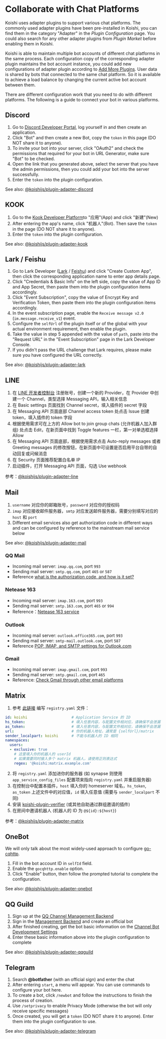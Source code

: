 # Collaborate with Chat Platforms

Koishi uses adapter plugins to support various chat platforms. The commonly used adapter plugins have been pre-installed in Koishi, you can find them in the category "Adapter" in the *Plugin Configuration* page. You could also search for any other adapter plugins from *Plugin Market* before enabling them in Koishi.

Koishi is able to maintain multiple bot accounts of different chat platforms in the same process. Each configuration copy of the corresponding adapter plugin maintains the bot account instance, you could add new configurations of adapter plugin according to [Add More Plugins](./market.md#添加更多插件). User data is shared by bots that connected to the same chat platform. So it is available to achieve a load balance by changing the current active bot account between them.

There are different configuration work that you need to do with different platforms. The following is a guide to connect your bot in various platforms.

## Discord

1. Go to [Discord Developer Portal](https://discord.com/developers/applications), log yourself in and then create an application.
2. Click "Bot" and then create a new Bot, copy the `token` in this page (DO NOT share it to anyone).
3. To invite your bot into your server, click "OAuth2" and check the permissions that required for your bot in URL Generator, make sure "Bot" to be checked.
4. Open the link that you generated above, select the server that you have the admin permissions, then you could add your bot into the server successfully.
5. Enter the `token` into the plugin configuration.

See also: [@koishijs/plugin-adapter-discord](../../plugins/adapter/discord.md)

## KOOK

1. Go to the [Kook Developer Platform](https://developer.kookapp.cn/)to "应用"(App) and click "新建"(New)
2. After entering the app's name, click "机器人"(Bot). Then save the `token` in the page (DO NOT share it to anyone).
3. Enter the `token` into the plugin configuration.

See also: [@koishijs/plugin-adapter-kook](../../plugins/adapter/kook.md)

## Lark / Feishu

1. Go to Lark Developer ([Lark](https://open.larksuite.com/app/) / [Feishu](https://open.feishu.cn/app/)) and click "Create Custom App", then click the corresponding application name to enter app details page.
2. Click "Credentials & Basic Info" on the left side, copy the value of App ID and App Secret, then paste them into the plugin configuration items accordingly.
3. Click "Event Subscription", copy the value of Encrypt Key and Verification Token, then paste them into the plugin configuration items accordingly.
4. In the event subscription page, enable the `Receive message v2.0` (`im.message.receive_v1`) event.
5. Configure the `selfUrl` of the plugin itself or of the global with your actual environment requirement, then enable the plugin.
6. Take the value in step 5 appended with the value of `path`, paste into the "Request URL" in the "Event Subscription" page in the Lark Developer Console.
7. If you didn't pass the URL challenge that Lark requires, please make sure you have configured the URL correctly.

See also: [@koishijs/plugin-adapter-lark](../../plugins/adapter/lark.md)

## LINE

1. 在 [LINE 开发者控制台](https://developers.line.biz/console/) 注册账号，创建一个新的 Provider，在 Provider 中创建一个 Channel，类型选择 Messaging API，输入相关信息
2. 在 Basic settings 页面找到 Channel secret，填入插件的 secret 字段
3. 在 Messaging API 页面底部 Channel access token 处点击 Issue 创建 token，填入插件的 token 字段
4. 根据使用需求可在上方的 Allow bot to join group chats (允许机器人加入群组) 处点击 Edit，在新页面中找到 Toggle features 一栏，第一对单选框选择 Allow
5. 在 Messaging API 页面底部，根据使用需求点击 Auto-reply messages 或者 Greeting messages 的修改按钮，在新页面中可设置是否启用平台自带的自动回复或问候消息
6. 在 Security 页面推荐配置白名单 IP
7. 启动插件，打开 Messaging API 页面，勾选 Use webhook

参考：[@koishijs/plugin-adapter-line](../../plugins/adapter/line.md)

## Mail

1. `username` 对应你的邮箱账号，`password` 对应你的授权码
2. `imap` 对应接收邮件服务器，`smtp` 对应发送邮件服务器，需要分别填写对应的 `host` 和 `port`
3. Different email services also get authorization code in different ways and can be configured by reference to the mainstream mail service below

See also: [@koishijs/plugin-adapter-mail](../../plugins/adapter/mail.md)

### QQ Mail

- Incoming mail server: `imap.qq.com`, port `993`
- Sending mail server: `smtp.qq.com`, port `465` or `587`
- Reference [what is the authorization code, and how is it set?](https://service.mail.qq.com/detail/0/75)

### Netease 163

- Incoming mail server: `imap.163.com`, port `993`
- Sending mail server: `smtp.163.com`, port `465` or `994`
- Reference：[Netease 163 service](https://mail.163.com/html/110127_imap/index.htm)

### Outlook

- Incoming mail server: `outlook.office365.com`, port `993`
- Sending mail server: `smtp-mail.outlook.com`, port `587`
- Reference [POP, IMAP, and SMTP settings for Outlook.com](https://support.microsoft.com/zh-cn/office/outlook-com-%E7%9A%84-pop-imap-%E5%92%8C-smtp-%E8%AE%BE%E7%BD%AE-d088b986-291d-42b8-9564-9c414e2aa040)

### Gmail

- Incoming mail server: `imap.gmail.com`, port `993`
- Sending mail server: `smtp.gmail.com`, port `465`
- Reference: [Check Gmail through other email platforms](https://support.google.com/mail/answer/7126229?hl=zh-Hans#zippy=%2C%E7%AC%AC-%E6%AD%A5%E6%A3%80%E6%9F%A5-imap-%E6%98%AF%E5%90%A6%E5%B7%B2%E5%90%AF%E7%94%A8%2C%E7%AC%AC-%E6%AD%A5%E5%9C%A8%E7%94%B5%E5%AD%90%E9%82%AE%E4%BB%B6%E5%AE%A2%E6%88%B7%E7%AB%AF%E4%B8%AD%E6%9B%B4%E6%94%B9-smtp-%E5%92%8C%E5%85%B6%E4%BB%96%E8%AE%BE%E7%BD%AE)

## Matrix

1. 参考 [此链接](https://spec.matrix.org/unstable/application-service-api/#registration) 编写 `registry.yaml` 文件：

```yaml
id: koishi                    # Application Service 的 ID
hs_token:                     # 填入任意内容，与配置文件相对应，请确保不会泄漏
as_token:                     # 填入任意内容，与配置文件相对应，请确保不会泄漏
url:                          # 你的机器人地址，通常是 {selfUrl}/matrix
sender_localpart: koishi      # 不能与机器人的 ID 相同
namespaces:
  users:
  - exclusive: true
    # 这里填入你的机器人的 userId
    # 如果需要同时接入多个 matrix 机器人，请使用正则表达式
    regex: '@koishi:matrix.example.com'
```

2. 将 `registry.yaml` 添加进你的服务器 (如 synapse 则使用 `app_service_config_files` 配置项来指向 `registry.yaml` 并重启服务器)
3. 在控制台中配置本插件，`host` 填入你的 homeserver 域名，`hs_token`, `as_token` 上述文件中的对应值，`id` 填入任意值 (需要与 `sender_localpart` 不同)
4. 安装 [koishi-plugin-verifier](https://common.koishi.chat/plugins/verifier.html) (或其他自助通过群组邀请的插件)
5. 在房间中邀请机器人 (机器人的 ID 为 `@${id}:${host}`)

参考：[@koishijs/plugin-adapter-matrix](../../plugins/adapter/matrix.md)

## OneBot

We will only talk about the most widely-used approach to configure [go-cqhttp](https://github.com/Mrs4s/go-cqhttp).

1. Fill in the bot account ID in `selfId` field.
2. Enable the  `gocqhttp.enable` option.
3. Click "Enable" button, then follow the prompted tutorial to complete the configuration.

See also: [@koishijs/plugin-adapter-onebot](../../plugins/adapter/onebot.md)

## QQ Guild

1. Sign up at the [QQ Channel Management Backend](https://bot.q.qq.com/open/#/type?appType=2)
2. Sign in the [Management Backend](https://bot.q.qq.com/open/#/botlogin) and create an official bot
3. After finished creating, get the bot basic information on the [Channel Bot Development Settings](https://bot.q.qq.com/#/developer/developer-setting)
4. Enter these basic information above into the plugin configuration to complete

See also: [@koishijs/plugin-adapter-qqguild](../../plugins/adapter/qqguild.md)

## Telegram

1. Search **@botfather** (with an official sign) and enter the chat
2. After entering `start`, a menu will appear. You can use commands to configure your bot here.
3. To create a bot, click `/newbot` and follow the instructions to finish the process of creation.
4. Use `/setprivacy` to enable Privacy Mode (otherwise the bot will only receive specific messages)
5. Once created, you will get a `token` (DO NOT share it to anyone). Enter them into the plugin configuration to use.

See also: [@koishijs/plugin-adapter-telegram](../../plugins/adapter/telegram.md)
